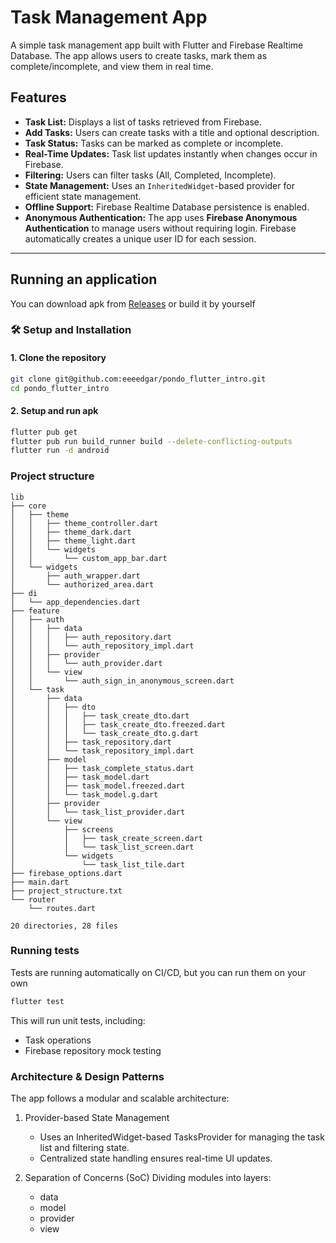 # Task Management App

A simple task management app built with Flutter and Firebase Realtime Database. The app allows users to create tasks, mark them as complete/incomplete, and view them in real time.

## Features
- **Task List:** Displays a list of tasks retrieved from Firebase.
- **Add Tasks:** Users can create tasks with a title and optional description.
- **Task Status:** Tasks can be marked as complete or incomplete.
- **Real-Time Updates:** Task list updates instantly when changes occur in Firebase.
- **Filtering:** Users can filter tasks (All, Completed, Incomplete).
- **State Management:** Uses an `InheritedWidget`-based provider for efficient state management.
- **Offline Support:** Firebase Realtime Database persistence is enabled.
- **Anonymous Authentication:** The app uses **Firebase Anonymous Authentication** to manage users without requiring login. Firebase automatically creates a unique user ID for each session.

---

## Running an application

You can download apk from [Releases](https://github.com/eeeedgar/pondo_flutter_intro/releases) or build it by yourself

### 🛠️ Setup and Installation

#### **1. Clone the repository**
```bash
git clone git@github.com:eeeedgar/pondo_flutter_intro.git
cd pondo_flutter_intro
```
#### **2. Setup and run apk**
```bash
flutter pub get
flutter pub run build_runner build --delete-conflicting-outputs
flutter run -d android
```

### **Project structure**
```
lib
├── core
│   ├── theme
│   │   ├── theme_controller.dart
│   │   ├── theme_dark.dart
│   │   ├── theme_light.dart
│   │   └── widgets
│   │       └── custom_app_bar.dart
│   └── widgets
│       ├── auth_wrapper.dart
│       └── authorized_area.dart
├── di
│   └── app_dependencies.dart
├── feature
│   ├── auth
│   │   ├── data
│   │   │   ├── auth_repository.dart
│   │   │   └── auth_repository_impl.dart
│   │   ├── provider
│   │   │   └── auth_provider.dart
│   │   └── view
│   │       └── auth_sign_in_anonymous_screen.dart
│   └── task
│       ├── data
│       │   ├── dto
│       │   │   ├── task_create_dto.dart
│       │   │   ├── task_create_dto.freezed.dart
│       │   │   └── task_create_dto.g.dart
│       │   ├── task_repository.dart
│       │   └── task_repository_impl.dart
│       ├── model
│       │   ├── task_complete_status.dart
│       │   ├── task_model.dart
│       │   ├── task_model.freezed.dart
│       │   └── task_model.g.dart
│       ├── provider
│       │   └── task_list_provider.dart
│       └── view
│           ├── screens
│           │   ├── task_create_screen.dart
│           │   └── task_list_screen.dart
│           └── widgets
│               └── task_list_tile.dart
├── firebase_options.dart
├── main.dart
├── project_structure.txt
└── router
    └── routes.dart

20 directories, 28 files

```

### **Running tests**

Tests are running automatically on CI/CD, but you can run them on your own
```bash
flutter test
```

This will run unit tests, including:
- Task operations
- Firebase repository mock testing

### **Architecture & Design Patterns**

The app follows a modular and scalable architecture:

1. Provider-based State Management
    - Uses an InheritedWidget-based TasksProvider for managing the task list and filtering state.
	- Centralized state handling ensures real-time UI updates.

2. Separation of Concerns (SoC)
    Dividing modules into layers:
    - data
    - model
    - provider
    - view
